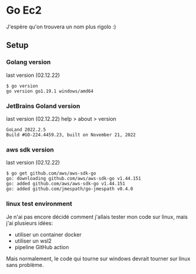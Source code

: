 # Go Ec2
J'espère qu'on trouvera un nom plus rigolo :)

## Setup

### Golang version
last version (02.12.22)
```shell
$ go version
go version go1.19.1 windows/amd64
```
### JetBrains Goland version
last version (02.12.22)
help > about > version
```
GoLand 2022.2.5
Build #GO-224.4459.23, built on November 21, 2022
```
### aws sdk version
last version (02.12.22)
```shell
$ go get github.com/aws/aws-sdk-go
go: downloading github.com/aws/aws-sdk-go v1.44.151
go: added github.com/aws/aws-sdk-go v1.44.151
go: added github.com/jmespath/go-jmespath v0.4.0
```
### linux test environment
Je n'ai pas encore décidé comment j'allais tester mon code sur linux, mais j'ai plusieurs idées:
- utiliser un container docker
- utiliser un wsl2
- pipeline GitHub action

Mais normalement, le code qui tourne sur windows devrait tourner sur linux sans problème.
